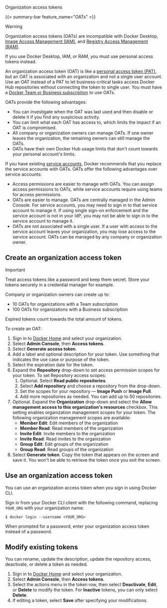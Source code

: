 Organization access tokens


{{< summary-bar feature_name="OATs" >}}

> [!WARNING]
>
> Organization access tokens (OATs) are incompatible with Docker Desktop,
> [Image Access Management (IAM)](/manuals/enterprise/security/hardened-desktop/image-access-management.md), and [Registry Access Management (RAM)](/manuals/enterprise/security/hardened-desktop/registry-access-management.md).
>
> If you use Docker Desktop, IAM, or RAM, you must use personal
> access tokens instead.

An organization access token (OAT) is like a [personal access token
(PAT)](/security/access-tokens/), but an OAT is associated with
an organization and not a single user account. Use an OAT instead of a PAT to
let business-critical tasks access Docker Hub repositories without connecting
the token to single user. You must have a [Docker Team or Business
subscription](/subscription/core-subscription/details/) to use OATs.

OATs provide the following advantages:

- You can investigate when the OAT was last used and then disable or delete it
  if you find any suspicious activity.
- You can limit what each OAT has access to, which limits the impact if an OAT
  is compromised.
- All company or organization owners can manage OATs. If one owner leaves the
  organization, the remaining owners can still manage the OATs.
- OATs have their own Docker Hub usage limits that don't count towards your
  personal account's limits.

If you have existing [service accounts](/docker-hub/service-accounts/),
Docker recommends that you replace the service accounts with OATs. OATs offer
the following advantages over service accounts:

- Access permissions are easier to manage with OATs. You can assign access
  permissions to OATs, while service accounts require using teams for access
  permissions.
- OATs are easier to manage. OATs are centrally managed in the Admin Console.
  For service accounts, you may need to sign in to that service account to
  manage it. If using single sign-on enforcement and the service account is not
  in your IdP, you may not be able to sign in to the service account to manage
  it.
- OATs are not associated with a single user. If a user with access to the
  service account leaves your organization, you may lose access to the service
  account. OATs can be managed by any company or organization owner.

## Create an organization access token

> [!IMPORTANT]
>
> Treat access tokens like a password and keep them secret. Store your tokens
> securely in a credential manager for example.

Company or organization owners can create up to:
- 10 OATs for organizations with a Team subscription
- 100 OATs for organizations with a Business subscription

Expired tokens count towards the total amount of tokens.

To create an OAT:

1. Sign in to [Docker Home](https://app.docker.com/) and select your
organization.
1. Select **Admin Console**, then **Access tokens**.
1. Select **Generate access token**.
1. Add a label and optional description for your token. Use something that
indicates the use case or purpose of the token.
1. Select the expiration date for the token.
1. Expand the **Repository** drop-down to set access permission
scopes for your token. To set Repository access scopes:
    1. Optional. Select **Read public repositories**.
    1. Select **Add repository** and choose a repository from the drop-down.
    1. Set the scopes for your repository &mdash; **Image Push** or
    **Image Pull**.
    1. Add more repositories as needed. You can add up to 50 repositories.
1. Optional. Expand the **Organization** drop-down and select the
**Allow management access to this organization's resources** checkbox. This
setting enables organization management scopes for your token. The following
organization management scopes are available:
    - **Member Edit**: Edit members of the organization
    - **Member Read**: Read members of the organization
    - **Invite Edit**: Invite members to the organization
    - **Invite Read**: Read invites to the organization
    - **Group Edit**: Edit groups of the organization
    - **Group Read**: Read groups of the organization
1. Select **Generate token**. Copy the token that appears on the screen
   and save it. You won't be able to retrieve the token once you exit the
   screen.

## Use an organization access token

You can use an organization access token when you sign in using Docker CLI.

Sign in from your Docker CLI client with the following command, replacing
`YOUR_ORG` with your organization name:

```console
$ docker login --username <YOUR_ORG>
```

When prompted for a password, enter your organization access token instead of a
password.

## Modify existing tokens

You can rename, update the description, update the repository access,
deactivate, or delete a token as needed.

1. Sign in to [Docker Home](https://app.docker.com/) and select your
organization.
1. Select **Admin Console**, then **Access tokens**.
1. Select the actions menu in the token row, then select **Deactivate**, **Edit**, or **Delete** to modify the token. For **Inactive** tokens, you can only select **Delete**.
1. If editing a token, select **Save** after specifying your modifications.
